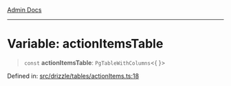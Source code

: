 [Admin Docs](/)

***

# Variable: actionItemsTable

> `const` **actionItemsTable**: `PgTableWithColumns`\<\{ \}\>

Defined in: [src/drizzle/tables/actionItems.ts:18](https://github.com/Sourya07/talawa-api/blob/3df16fa5fb47e8947dc575f048aef648ae9ebcf8/src/drizzle/tables/actionItems.ts#L18)
